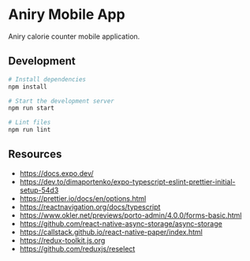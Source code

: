 # Aniry Mobile App

Aniry calorie counter mobile application.

## Development
```sh
# Install dependencies
npm install

# Start the development server
npm run start

# Lint files
npm run lint
```

## Resources
- https://docs.expo.dev/
- https://dev.to/dimaportenko/expo-typescript-eslint-prettier-initial-setup-54d3
- https://prettier.io/docs/en/options.html
- https://reactnavigation.org/docs/typescript
- https://www.okler.net/previews/porto-admin/4.0.0/forms-basic.html
- https://github.com/react-native-async-storage/async-storage
- https://callstack.github.io/react-native-paper/index.html
- https://redux-toolkit.js.org
- https://github.com/reduxjs/reselect
